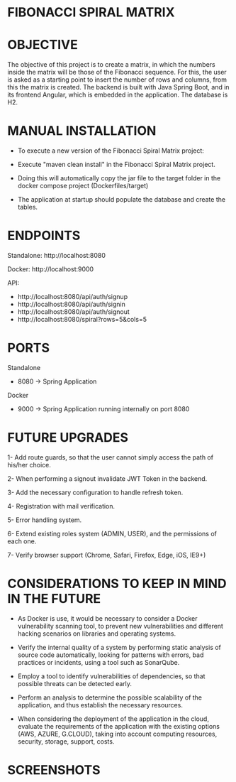 # FIBONACCI SPIRAL MATRIX

# OBJECTIVE

The objective of this project is to create a matrix, in which the numbers inside the matrix will be those of the Fibonacci sequence. For this, the user is asked as a starting point to insert the number of rows and columns, from this the matrix is created. The backend is built with Java Spring Boot, and in its frontend Angular, which is embedded in the application. The database is H2.

# MANUAL INSTALLATION

* To execute a new version of the Fibonacci Spiral Matrix project:

- Execute "maven clean install" in the Fibonacci Spiral Matrix project.


- Doing this will automatically copy the jar file to the target folder in the docker compose project (Dockerfiles/target)

* The application at startup should populate the database and create the tables.

# ENDPOINTS

Standalone: http://localhost:8080

Docker: http://localhost:9000

API:

* http://localhost:8080/api/auth/signup
* http://localhost:8080/api/auth/signin
* http://localhost:8080/api/auth/signout
* http://localhost:8080/spiral?rows=5&cols=5

# PORTS

Standalone

* 8080 -> Spring Application

Docker

* 9000 -> Spring Application running internally on port 8080

# FUTURE UPGRADES

1- Add route guards, so that the user cannot simply access the path of his/her choice.

2- When performing a signout invalidate JWT Token in the backend.

3- Add the necessary configuration to handle refresh token.

4- Registration with mail verification.

5- Error handling system.

6- Extend existing roles system (ADMIN, USER), and the permissions of each one.

7- Verify browser support (Chrome, Safari, Firefox, Edge, iOS, IE9+)

# CONSIDERATIONS TO KEEP IN MIND IN THE FUTURE

* As Docker is use, it would be necessary to consider a Docker vulnerability scanning tool, to prevent new vulnerabilities and different hacking scenarios on libraries and operating systems.


* Verify the internal quality of a system by performing static analysis of source code automatically, looking for patterns with errors, bad practices or incidents, using a tool such as SonarQube.


* Employ a tool to identify vulnerabilities of dependencies, so that possible threats can be detected early.
  

* Perform an analysis to determine the possible scalability of the application, and thus establish the necessary resources.


* When considering the deployment of the application in the cloud, evaluate the requirements of the application with the existing options (AWS, AZURE, G.CLOUD), taking into account computing resources, security, storage, support, costs.

# SCREENSHOTS